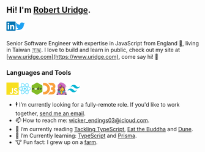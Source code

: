 ## Hi! I'm [Robert Uridge](https://www.uridge.com).

  <a href="https://www.linkedin.com/in/ruridge/">
    <img align="left" alt="Robert Uridge | LinkedIn" width="24px" src="https://raw.githubusercontent.com/ruridge/ruridge/main/assets/linkedin.svg" />
  </a>

  <a href="https://twitter.com/roburidge/">
    <img align="left" alt="Robert Uridge | Twitter" width="24px" src="https://raw.githubusercontent.com/ruridge/ruridge/main/assets/twitter.svg" />
  </a>

<br />
<br />

Senior Software Engineer with expertise in JavaScript from England 🏴󠁧󠁢󠁥󠁮󠁧󠁿, living in Taiwan 🇹🇼. I love to build and learn in public, check out my site at [www.uridge.com](https://www.uridge.com), come say hi! 🙋

### Languages and Tools

<a href="https://tc39.es">
  <img align="left" alt="JavaScript" height="32" src="https://raw.githubusercontent.com/ruridge/ruridge/main/assets/javascript.svg" />
</a>
<a href="https://reactjs.org">
  <img align="left" alt="React" height="32" src="https://raw.githubusercontent.com/ruridge/ruridge/main/assets/react.svg" />
</a>
<a href="https://nodejs.org">
  <img align="left" alt="Node" height="32" src="https://raw.githubusercontent.com/ruridge/ruridge/main/assets/nodejs.svg" />
</a>
<a href="https://d3js.org">
  <img align="left" alt="D3.js" height="32" src="https://raw.githubusercontent.com/ruridge/ruridge/main/assets/d3-dot-js.svg" />
</a>
<a href="https://emotion.sh">
  <img align="left" alt="Emotion" height="32" src="https://raw.githubusercontent.com/ruridge/ruridge/main/assets/emotion.png" />
</a>
<a href="https://tailwindcss.com">
  <img align="left" alt="Tailwind CSS" height="32" src="https://raw.githubusercontent.com/ruridge/ruridge/main/assets/tailwindcss-mark.svg" />
</a>

<br />
<br />

- 🕴 I’m currently looking for a fully-remote role. If you'd like to work together, [send me an email](mailto:wicker_endings03@icloud.com).
- 📫 How to reach me: [wicker_endings03@icloud.com](mailto:wicker_endings03@icloud.com).
- 📖 I’m currently reading [Tackling TypeScript](https://exploringjs.com/tackling-ts/index.html), [Eat the Buddha](https://www.goodreads.com/book/show/33877608-eat-the-buddha) and [Dune](https://www.goodreads.com/book/show/44767458-dune).
- 🌱 I’m Currently learning: [TypeScript](https://www.typescriptlang.org/) and [Prisma](https://www.prisma.io).
- 🐮 Fun fact: I grew up on a [farm](https://www.towningsfarm.co.uk).
